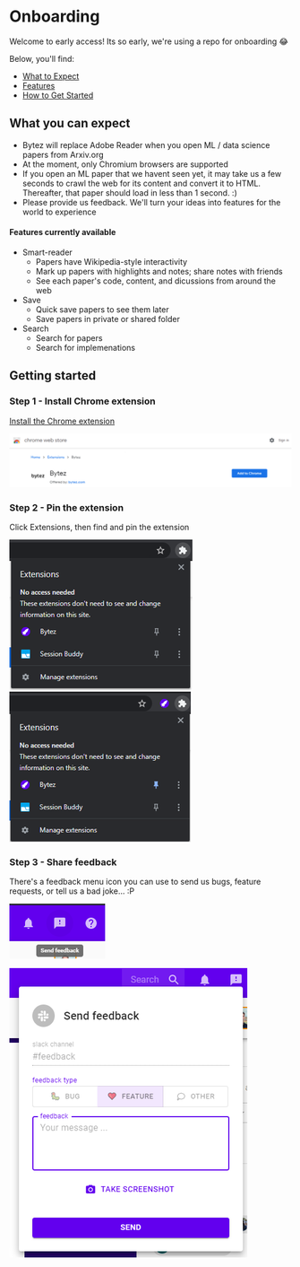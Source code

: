 # Onboarding
Welcome to early access! Its so early, we're using a repo for onboarding 😂

Below, you'll find: 
* [What to Expect](#What-you-can-expect)
* [Features](#Features-currently-available)
* [How to Get Started](#Getting-started) 

## What you can expect
* Bytez will replace Adobe Reader when you open ML / data science papers from Arxiv.org
* At the moment, only Chromium browsers are supported
* If you open an ML paper that we havent seen yet, it may take us a few seconds to crawl the web for its content and convert it to HTML. Thereafter, that paper should load in less than 1 second. :)
* Please provide us feedback. We'll turn your ideas into features for the world to experience

#### Features currently available
* Smart-reader
  * Papers have Wikipedia-style interactivity
  * Mark up papers with highlights and notes; share notes with friends
  * See each paper's code, content, and dicussions from around the web
* Save
  * Quick save papers to see them later
  * Save papers in private or shared folder
* Search
  * Search for papers
  * Search for implemenations

## Getting started


### Step 1 - Install Chrome extension
[Install the Chrome extension](https://chrome.google.com/webstore/detail/bytez/bpmfhekkemkklhccdjkeokildopbneni)

![Install](webstore.png "Install")


### Step 2 - Pin the extension
Click Extensions, then find and pin the extension

![Unpinned](/unpinnned.png "Unpinned")
![Pinned](/pinned.png "Pinned")


### Step 3 - Share feedback
There's a feedback menu icon you can use to send us bugs, feature requests, or tell us a bad joke... :P


![Feedback button](feedback.png "Feedback button")

![Send feedback](feedback-open.png "Feedback dialog")
